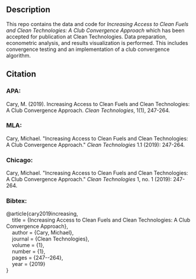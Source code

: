 ## Description

This repo contains the data and code for *Increasing Access to Clean Fuels and Clean Technologies: A Club Convergence Approach* which has been accepted for publication at Clean Technologies. Data preparation, econometric analysis, and results visualization is performed. This includes convergence testing and an implementation of a club convergence algorithm.

## Citation

### APA:
Cary, M. (2019). Increasing Access to Clean Fuels and Clean Technologies: A Club Convergence Approach. *Clean Technologies*, 1(1), 247-264.

### MLA:
Cary, Michael. "Increasing Access to Clean Fuels and Clean Technologies: A Club Convergence Approach." *Clean Technologies* 1.1 (2019): 247-264.

### Chicago:
Cary, Michael. "Increasing Access to Clean Fuels and Clean Technologies: A Club Convergence Approach." *Clean Technologies* 1, no. 1 (2019): 247-264.

### Bibtex:
@article{cary2019increasing,\
&nbsp;&nbsp;&nbsp;&nbsp;title = {Increasing Access to Clean Fuels and Clean Technologies: A Club Convergence Approach},\
&nbsp;&nbsp;&nbsp;&nbsp;author = {Cary, Michael},\
&nbsp;&nbsp;&nbsp;&nbsp;journal = {Clean Technologies},\
&nbsp;&nbsp;&nbsp;&nbsp;volume = {1},\
&nbsp;&nbsp;&nbsp;&nbsp;number = {1},\
&nbsp;&nbsp;&nbsp;&nbsp;pages = {247--264},\
&nbsp;&nbsp;&nbsp;&nbsp;year = {2019}\
}
